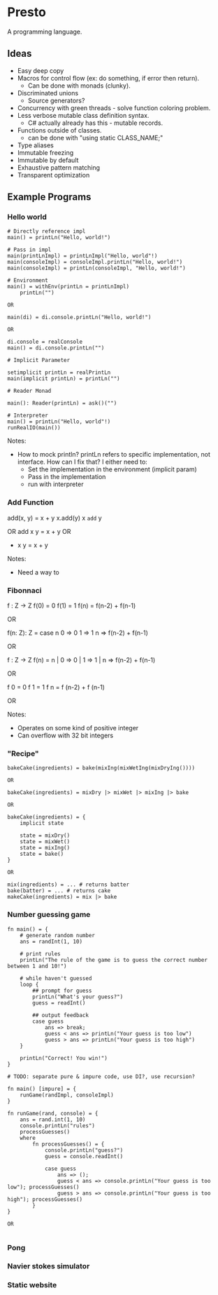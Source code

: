 # Presto
A programming language.

## Ideas
* Easy deep copy
* Macros for control flow (ex: do something, if error then return).
    * Can be done with monads (clunky).
* Discriminated unions
    * Source generators?
* Concurrency with green threads - solve function coloring problem.
* Less verbose mutable class definition syntax.
    * C# actually already has this - mutable records.
* Functions outside of classes.
    * can be done with "using static CLASS_NAME;"
* Type aliases
* Immutable freezing
* Immutable by default
* Exhaustive pattern matching
* Transparent optimization

## Example Programs
### Hello world

```
# Directly reference impl
main() = printLn("Hello, world!")

# Pass in impl
main(printLnImpl) = printLnImpl("Hello, world"!)
main(consoleImpl) = consoleImpl.printLn("Hello, world!")
main(consoleImpl) = printLn(consoleImpl, "Hello, world!")

# Environment
main() = withEnv(printLn = printLnImpl)
    printLn("")

OR

main(di) = di.console.printLn("Hello, world!")

OR

di.console = realConsole
main() = di.console.printLn("")

# Implicit Parameter

setimplicit printLn = realPrintLn
main(implicit printLn) = printLn("")

# Reader Monad

main(): Reader(printLn) = ask()("")

# Interpreter
main() = printLn("Hello, world"!)
runRealIO(main())
```

Notes:
* How to mock println? printLn refers to specific implementation, not interface. How can I fix that?
  I either need to:
    * Set the implementation in the environment (implicit param)
    * Pass in the implementation
    * run with interpreter


### Add Function
add(x, y) = x + y
x.add(y)
x `add` y

OR
add x y = x + y
OR
+ x y = x + y

Notes:
* Need a way to 

### Fibonnaci
f : Z -> Z
f(0) = 0
f(1) = 1
f(n) = f(n-2) + f(n-1)

OR

f(n: Z): Z = case n
    0 => 0
    1 => 1
    n => f(n-2) + f(n-1)

OR

f : Z -> Z
f(n) = n
    | 0 => 0
    | 1 => 1
    | n => f(n-2) + f(n-1)

OR

f 0 = 0
f 1 = 1
f n = f (n-2) + f (n-1)

OR



Notes:
* Operates on some kind of positive integer
* Can overflow with 32 bit integers

### "Recipe"
```
bakeCake(ingredients) = bake(mixIng(mixWetIng(mixDryIng())))

OR

bakeCake(ingredients) = mixDry |> mixWet |> mixIng |> bake

OR

bakeCake(ingredients) = {
    implicit state

    state = mixDry()
    state = mixWet()
    state = mixIng()
    state = bake()
}

OR

mix(ingredients) = ... # returns batter
bake(batter) = ... # returns cake
makeCake(ingredients) = mix |> bake
```

### Number guessing game

```
fn main() = {
    # generate random number
    ans = randInt(1, 10)

    # print rules
    printLn("The rule of the game is to guess the correct number between 1 and 10!")

    # while haven't guessed
    loop {
        ## prompt for guess
        printLn("What's your guess?")
        guess = readInt()

        ## output feedback
        case guess
            ans => break;
            guess < ans => printLn("Your guess is too low")
            guess > ans => printLn("Your guess is too high")
    }

    printLn("Correct! You win!")
}

# TODO: separate pure & impure code, use DI?, use recursion?

fn main() [impure] = {
    runGame(randImpl, consoleImpl)
}

fn runGame(rand, console) = {
    ans = rand.int(1, 10)
    console.printLn("rules")
    processGuesses()
    where
        fn processGuesses() = {
            console.printLn("guess?")
            guess = console.readInt()
            
            case guess
                ans => ();
                guess < ans => console.printLn("Your guess is too low"); processGuesses()
                guess > ans => console.printLn("Your guess is too high"); processGuesses()
        }
}

OR


```

### Pong

### Navier stokes simulator

### Static website
